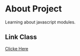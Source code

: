 # About Project
Learning about javascript modules.

## Link Class
[Clicke Here](https://www.youtube.com/watch?v=42JwezkHVVI)